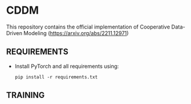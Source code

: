 # CDDM
This repository contains the official implementation of Cooperative Data-Driven Modeling (https://arxiv.org/abs/2211.12971)


## REQUIREMENTS

- Install PyTorch and all requirements using:

      pip install -r requirements.txt
      
## TRAINING      
